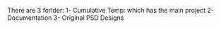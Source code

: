 There are 3 forlder:
1- Cumulative Temp: which has the main project
2- Documentation
3- Original PSD Designs